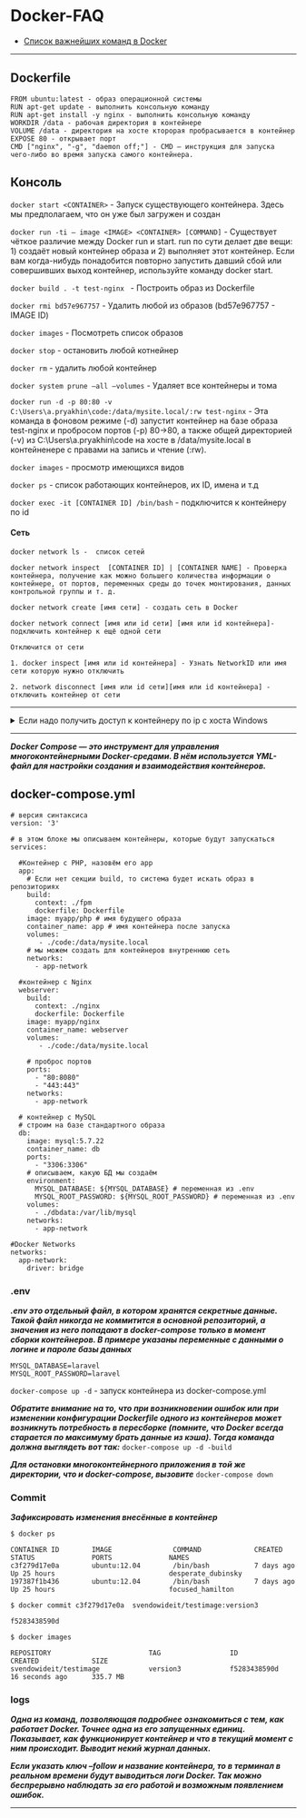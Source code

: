# Docker-FAQ

* [Список важнейших команд в Docker](https://medium.com/nuances-of-programming/мощнейший-список-команд-в-docker-b2a22747de12)
---

## Dockerfile

```
FROM ubuntu:latest - образ операционной системы 
RUN apt-get update - выполнить консольную команду 
RUN apt-get install -y nginx - выполнить консольную команду 
WORKDIR /data - рабочая директория в контейнере
VOLUME /data - директория на хосте кторорая пробрасывается в контейнер
EXPOSE 80 - открывает порт
CMD ["nginx", "-g", "daemon off;"] - CMD — инструкция для запуска чего-либо во время запуска самого контейнера. 
```
## Консоль

`docker start <CONTAINER>` - Запуск существующего контейнера. Здесь мы предполагаем, что он уже был загружен и создан

`docker run -ti — image <IMAGE> <CONTAINER> [COMMAND]` - Существует чёткое различие между Docker run и start. run по сути делает две вещи: 1) создаёт новый контейнер образа и 2) выполняет этот контейнер. Если вам когда-нибудь понадобится повторно запустить давший сбой или совершивших выход контейнер, используйте команду docker start.

`docker build . -t test-nginx ` - Построить образ из Dockerfile

`docker rmi bd57e967757` - Удалить любой из образов (bd57e967757 - IMAGE ID) 

`docker images` - Посмотреть список образов

`doсker stop` - остановить любой котнейнер

`docker rm` - удалить любой контейнер

`docker system prune –all –volumes` - Удаляет все контейнеры и тома 

`docker run -d -p 80:80 -v C:\Users\a.pryakhin\code:/data/mysite.local/:rw test-nginx` - Эта команда в фоновом режиме (-d) запустит контейнер на базе образа test-nginx и пробросом портов (-p) 80->80, а также общей директорией (-v) из C:\Users\a.pryakhin\code на хосте в /data/mysite.local в контейненере с правами на запись и чтение (:rw).

`docker images` - просмотр имеющихся видов

`docker ps` - список работающих контейнеров, их ID, имена и т.д

`docker exec -it [CONTAINER ID] /bin/bash` - подключится к контейнеру по id 

#### Сеть
```
docker network ls -  список сетей

docker network inspect  [CONTAINER ID] | [CONTAINER NAME] - Проверка контейнера, получение как можно большего количества информации о контейнере, от портов, переменных среды до точек монтирования, данных контрольной группы и т. д.

docker network create [имя сети] - создать сеть в Docker

docker network connect [имя или id сети] [имя или id контейнера]- подключить контейнер к ещё одной сети

Отключится от сети

1. docker inspect [имя или id контейнера] - Узнать NetworkID или имя сети которую нужно отключить

2. network disconnect [имя или id сети][имя или id контейнера] - отключить контейнер от сети
```

---
<details>
 <summary>Если надо получить доступ к контейнеру по ip c хоста Windows</summary>
</br>
 
 Если мы с хоста попробуем пропинговать IP контейнера в сети front, то есть выполнить в консоли ping 172.19.0.3, то мы нифига не увидим. Контейнер оказывается не доступен. Как сделать контейнер доступным по IP с хоста? Это на самом деле не тривиальная задача.

 Чтобы связать внутреннюю сеть докера и хост мы должны создать новый статический маршрут. Для начала посмотрим список уже созданных маршрутов. В этом нам поможет команда route. Выполняем на виндовом хосте:
 
```
 $ route print
 [...]
 ===========================================================================
 Постоянные маршруты:
   Сетевой адрес            Маска    Адрес шлюза      Метрика
         172.0.0.0        255.0.0.0        10.0.75.2       1
 ===========================================================================
 [...]
 ```
 Вывод довольно здоровый, я оставил только значимую часть, там еще сверху и снизу от вырезанного куска по экрану текста. У вас скорее всего блок «Постоянные маршруты» будет пустой. У меня он уже создан, и поэтому команда route print его показывает.

 Если у вас такого нет, то добавляем новый маршрут. Следующую команду нужно выполнять из под админа. То есть нужно запустить консоль с правами администратора и только потом выполнять
```
 $ route /P add 172.0.0.0 MASK 255.0.0.0 10.0.75.2
  ОК
```
 
 Статический маршрут во внутреннюю сеть докера создан. Но это еще не все. Во всех новых версиях докера виртуалка с линуксом запрещает доступ по IP контейнера. Ранее это было возможно, но на текущий момент по дефолту запрещено правилами iptables. Официального метода не существует, разработчики докера считают что это никому не нужно / очень сложно реализовать. Для понимания проблемы почитайте вот [это](https://docs.docker.com/engine/userguide/networking/default_network/container-communication/#container-communication-between-hosts) в официальной документации, раздел «Container communication between hosts».

 Для фикса этого поведения нужно выполнить команду:

 `$ docker run --rm -it --privileged --network=none --pid=host justincormack/nsenter1 bin/sh -c "iptables -P FORWARD ACCEPT"`
 Вот. Теперь есть и статический маршрут до внутренней сети докера и правила на виртуалке разрешают такие подключения. Эта команда если вкратце изменяет правила iptables на виртуалке докера. Пробуем пропинговать контейнер по его IP из сети front, команда ping 172.19.0.3 теперь будет показывать корректный обмен пакетами.

 `docker run --rm -it --name container1 --net myNetwork nicolaka/netshoot /bin/bash` - Пример команды где --rm удаляет контейнер после выхода из него, --name задаёт имя контейнера (не путать с CONTAINER ID ), --net помещает контейнер в соответствующую сеть, nicolaka/netshoot репозиторий docker с сетевыми утилитами, /bin/bash это Shell оболочка для запуска, -it это сокращение от --interactive + --tty. Когда вы запускаете докер с помощью этой команды, вы попадаете прямо внутрь контейнера.
 
Дополнительные пояснения по маршруту
 
Еще раз пройдемся по всем пунктам. Мы создали сеть front с драйвером bridge. Это все штатные команды докера, тут ничего особенного нет, все должно быть понятно. Подробнее разберем всю дальнейшую магию.

Контейнеры на винде стартуют на виртуалке. То есть докер создает виртуальную машину, и вообще все контейнеры запускаются именно на виртуалке. У виртуалки есть статический IP адрес, как правило этот адрес 10.0.75.2, вы можете безо всяких маршрутов его попробовать пропинговать. Этот адрес спокойно пингуется. Все сети которые создает докер создаются внутри виртуалки. IP контейнера nginx в сети front 172.19.0.3, это значит, что на докеровской виртуалке создана сеть в которой для контейнера nginx выделен определенный ip адрес. Во внешем мире об этом IP адресе никто не знает.

Когда мы создаем статический маршрут командой

`$ route /P add 172.0.0.0 MASK 255.0.0.0 10.0.75.2`
 ОК
Мы говорим винде, что маршрут до всех IP адресов начинающихся с цифры 172 надо строить через IP адрес 10.0.75.2. Если пользователю вдруг нужен ипшник 172.19.0.3, то винда будет пытаться достучаться до него через 10.0.75.2, или другими словами будет искать этот адрес внутри виртуалки.

И последняя магическая деталь касательно сети. Команда

`$ docker run --rm -it --privileged --network=none --pid=host justincormack/nsenter1 bin/sh -c "iptables -P FORWARD ACCEPT"`
для изменения правил iptables. Докеровская виртуалка по дефолту всех посылает нахрен, говорит что нужного IP адреса у нее нет. И вот эта команда меняет дефолтное поведение виртуалки. После ее выполнения виртуалка будет корректно достраивать оставшуюся часть маршрута. Офигенный минус в том, что это временное решение. При переустановке докера или еще во многих других случаях, когда машина создается заново, докер забывает эту команду. То есть ее периодически придется выполнять заново. Статический маршрут на хостовой винде вы один раз забили и все, можно про это забыть. А вот это вот поведение забыть не получится. Если вдруг перестали проходить пинги до контейнеров, скорее всего докер забыл про эту команду и надо ее выполнить заново. Если после ее выполнения пинги так и не пошли, значит дело в чем то другом.
 
 </details>
 
 ---
 
***Docker Compose — это инструмент для управления многоконтейнерными Docker-средами. В нём используется YML-файл для настройки создания и взаимодействия контейнеров.***

## docker-compose.yml

```
# версия синтаксиса
version: '3'
 
# в этом блоке мы описываем контейнеры, которые будут запускаться
services:
 
  #Контейнер с PHP, назовём его app
  app:
    # Если нет секции build, то система будет искать образ в репозиториях
    build:
      context: ./fpm
      dockerfile: Dockerfile
    image: myapp/php # имя будущего образа
    container_name: app # имя контейнера после запуска
    volumes:
       - ./code:/data/mysite.local
    # мы можем создать для контейнеров внутреннюю сеть
    networks:
      - app-network
 
  #контейнер с Nginx
  webserver:
    build:
      context: ./nginx
      dockerfile: Dockerfile
    image: myapp/nginx
    container_name: webserver
    volumes:
       - ./code:/data/mysite.local

    # проброс портов
    ports:
      - "80:8080"
      - "443:443"
    networks:
      - app-network
 
  # контейнер с MySQL
  # строим на базе стандартного образа
  db:
    image: mysql:5.7.22
    container_name: db
    ports:
      - "3306:3306"
    # описываем, какую БД мы создаём
    environment:
      MYSQL_DATABASE: ${MYSQL_DATABASE} # переменная из .env
      MYSQL_ROOT_PASSWORD: ${MYSQL_ROOT_PASSWORD} # переменная из .env
    volumes:
      - ./dbdata:/var/lib/mysql  
    networks:
      - app-network
 
#Docker Networks
networks:
  app-network:
    driver: bridge
```

### .env

***.env это отдельный файл, в котором хранятся секретные данные. Такой файл никогда не коммитится в основной репозиторий, а значения из него попадают в docker-compose только в момент сборки контейнеров. В примере указаны переменные с данными о логине и пароле базы данных***

```
MYSQL_DATABASE=laravel
MYSQL_ROOT_PASSWORD=laravel
```

`docker-compose up -d` - запуск контейнера из docker-compose.yml

***Обратите внимание на то, что при возникновении ошибок или при изменении конфигурации Dockerfile одного из контейнеров может возникнуть потребность в пересборке (помните, что Docker всегда старается по максимуму брать данные из кэша). Тогда команда должна выглядеть вот так:*** `docker-compose up -d -build`

***Для остановки многоконтейнерного приложения в той же директории, что и docker-compose, вызовите*** `docker-compose down`

### Commit

***Зафиксировать изменения внесённые в контейнер***

```
$ docker ps

CONTAINER ID        IMAGE               COMMAND             CREATED             STATUS              PORTS              NAMES
c3f279d17e0a        ubuntu:12.04        /bin/bash           7 days ago          Up 25 hours                            desperate_dubinsky
197387f1b436        ubuntu:12.04        /bin/bash           7 days ago          Up 25 hours                            focused_hamilton

$ docker commit c3f279d17e0a  svendowideit/testimage:version3

f5283438590d

$ docker images

REPOSITORY                        TAG                 ID                  CREATED             SIZE
svendowideit/testimage            version3            f5283438590d        16 seconds ago      335.7 MB
```

### logs

***Одна из команд, позволяющая подробнее ознакомиться с тем, как работает Docker. Точнее одна из его запущенных единиц. Показывает, как функционирует контейнер и что в текущий момент с ним происходит. Выводит некий журнал данных.***

***Если указать ключ –follow и название контейнера, то в терминал в реальном времени будут выводиться логи Docker. Так можно беспрерывно наблюдать за его работой и возможным появлением ошибок.***

---


